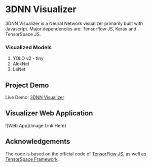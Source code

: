 # 3DNN Visualizer

3DNN Visualizer is a Neural Network visualizer primarily built with Javascript.
Major dependencies are: Tensorflow JS, Keras and TensorSpace JS.

### Visualized Models
1. YOLO v2 - tiny
2. AlexNet
3. LeNet


## Project Demo

Live Demo: [3DNN Visualizer](https://aryashah2k.github.io/3DNNVisualizer/) 


## Visualizer Web Application

![Web App](Image Link Here)


## Acknowledgements
The code is based on the official code of [TensorFlow JS](https://github.com/tensorflow/tfjs-examples), as well as [TensorSpace Framework](https://github.com/tensorspace-team).
